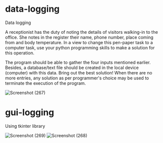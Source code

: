 
# data-logging
Data logging

A receptionist has the duty of noting the details of visitors walking-in to the office. She notes in the register their name, phone number, place coming from and body temperature. In a view to change this pen-paper task to a computer task, use your python programming skills to make a solution for this operation.


The program should be able to gather the four inputs mentioned earlier. Besides, a database/text file should be created in the local device (computer) with this data. Bring out the best solution! When there are no more entries, any solution as per programmer's choice may be used to terminate the execution of the program.

![Screenshot (267)](https://user-images.githubusercontent.com/31856332/118975140-4d1bdc00-b991-11eb-9cf9-e828c4354cf5.png)
# gui-logging
Using tkinter library

![Screenshot (269)](https://user-images.githubusercontent.com/31856332/118975144-4ee59f80-b991-11eb-8875-60b6f6bdd645.png)
![Screenshot (268)](https://user-images.githubusercontent.com/31856332/118975146-4f7e3600-b991-11eb-80e5-3c22c38c4274.png)
